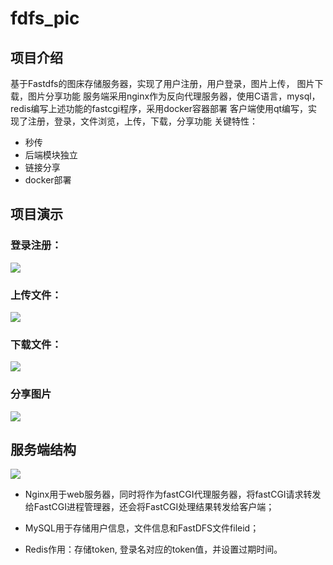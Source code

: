 # fdfs_pic
## 项目介绍

基于Fastdfs的图床存储服务器，实现了用户注册，用户登录，图片上传，  图片下载，图片分享功能
服务端采用nginx作为反向代理服务器，使用C语言，mysql，redis编写上述功能的fastcgi程序，采用docker容器部署
客户端使用qt编写，实现了注册，登录，文件浏览，上传，下载，分享功能
关键特性：

* 秒传
* 后端模块独立
* 链接分享
* docker部署

## 项目演示

### 登录注册：

![](http://47.100.86.209:8080/group1/M00/00/00/rBIAAmTGCy-AKcxhANImGXZTM3Q666.gif)

### 上传文件：

![](http://47.100.86.209:8080/group1/M00/00/00/rBIAAmTGCCmANfaxAMAnc8GDjNg022.gif)

### 下载文件：

![](http://47.100.86.209:8080/group1/M00/00/00/rBIAAmTGCG-AFtp7AXbrKfKkGJI121.gif)

### 分享图片

![](http://47.100.86.209:8080/group1/M00/00/00/rBIAAmTGCwWAdjyGBQeO9XK2YnM283.gif)



## 服务端结构

![](http://47.100.86.209:8080/group1/M00/00/00/rBIAAmTGG6GAWGsqAATBp-uHCJQ177.svg)



* Nginx用于web服务器，同时将作为fastCGI代理服务器，将fastCGI请求转发给FastCGI进程管理器，还会将FastCGI处理结果转发给客户端；

* MySQL用于存储用户信息，文件信息和FastDFS文件fileid；

* Redis作用：存储token, 登录名对应的token值，并设置过期时间。

